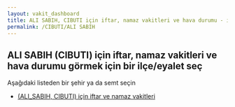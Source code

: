 ```yaml
---
layout: vakit_dashboard
title: ALI SABIH, CIBUTI için iftar, namaz vakitleri ve hava durumu - ilçe/eyalet seç
permalink: /CIBUTI/ALI SABIH
---
```


## ALI SABIH (CIBUTI) için iftar, namaz vakitleri ve hava durumu  görmek için bir ilçe/eyalet seç

Aşağıdaki listeden bir şehir ya da semt seçin

* [ (ALI_SABIH, CIBUTI) için iftar ve namaz vakitleri](/CIBUTI/ALI_SABIH/)

<script type="text/javascript">
  var GLOBAL_COUNTRY = 'CIBUTI';
  var GLOBAL_CITY = 'ALI SABIH';
  var GLOBAL_STATE = 'ALI SABIH';
</script>
